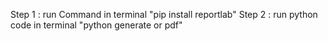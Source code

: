 Step 1 : run Command in terminal "pip install reportlab"
Step 2 : run python code in terminal "python generate or pdf"
